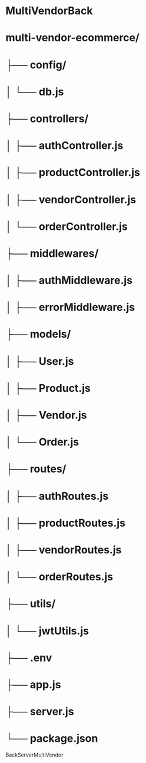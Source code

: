 # MultiVendorBack
# multi-vendor-ecommerce/
# ├── config/
# │   └── db.js
# ├── controllers/
# │   ├── authController.js
# │   ├── productController.js
# │   ├── vendorController.js
# │   └── orderController.js
# ├── middlewares/
# │   ├── authMiddleware.js
# │   ├── errorMiddleware.js
# ├── models/
# │   ├── User.js
# │   ├── Product.js
# │   ├── Vendor.js
# │   └── Order.js
# ├── routes/
# │   ├── authRoutes.js
# │   ├── productRoutes.js
# │   ├── vendorRoutes.js
# │   └── orderRoutes.js
# ├── utils/
# │   └── jwtUtils.js
# ├── .env
# ├── app.js
# ├── server.js
# └── package.json
BackServerMultiVendor